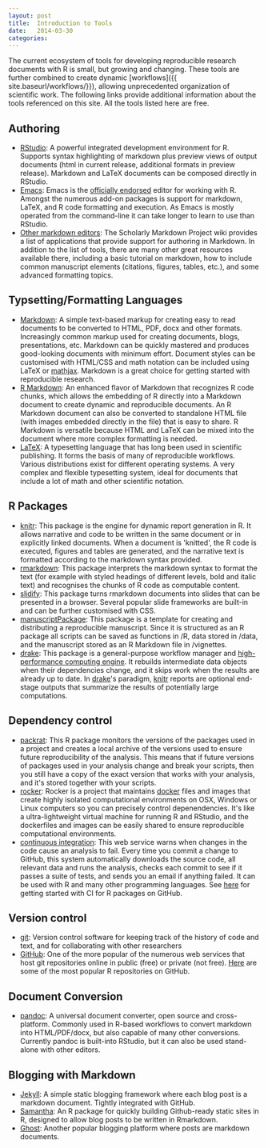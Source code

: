 ```yaml
---
layout: post
title:  Introduction to Tools
date:   2014-03-30 
categories: 
---
```


The current ecosystem of tools for developing reproducible research documents with R is small, but growing and changing.  These tools are further combined to create dynamic [workflows]({{ site.baseurl/workflows/}}), allowing unprecedented organization of scientific work.  The following links provide additional information about the tools referenced on this site.  All the tools listed here are free. 

## Authoring

- [RStudio](http://www.rstudio.com/): A powerful integrated development environment for R. Supports syntax highlighting of markdown plus preview views of output documents (html in current release, additional formats in preview release). Markdown and LaTeX documents can be composed directly in RStudio.  
- [Emacs](http://www.gnu.org/software/emacs/): Emacs is the [officially endorsed](http://cran.r-project.org/doc/manuals/r-release/R-FAQ.html#R-and-Emacs) editor for working with R. Amongst the numerous add-on packages is support for markdown, LaTeX, and R code formatting and execution. As Emacs is mostly operated from the command-line it can take longer to learn to use than RStudio.
- [Other markdown editors](https://github.com/scholmd/scholmd/wiki/Tools-to-support-your-markdown-authoring): The Scholarly Markdown Project wiki provides a list of applications that provide support for authoring in Markdown.  In addition to the list of tools, there are many other great resources available there, including a basic tutorial on markdown, how to include common manuscript elements (citations, figures, tables, etc.), and some advanced formatting topics.

## Typsetting/Formatting Languages

- [Markdown](http://daringfireball.net/projects/markdown/): A simple text-based markup for creating easy to read documents to be converted to HTML, PDF, docx and other formats.  Increasingly common markup used for creating documents, blogs, presentations, etc. Markdown can be quickly mastered and produces good-looking documents with minimum effort. Document styles can be customised with HTML/CSS and math notation can be included using LaTeX or [mathjax](http://www.mathjax.org/). Markdown is a great choice for getting started with reproducible research.
- [R Markdown](http://rmarkdown.rstudio.com/): An enhanced flavor of Markdown that recognizes R code chunks, which allows the embedding of R directly into a Markdown document to create dynamic and reproducible documents. An R Markdown document can also be converted to standalone HTML file (with images embedded directly in the file) that is easy to share. R Markdown is versatile because HTML and LaTeX can be mixed into the document where more complex formatting is needed.
- [LaTeX](http://www.latex-project.org/): A typesetting language that has long been used in scientific publishing.  It forms the basis of many of reproducible workflows.  Various distributions exist for different operating systems.  A very complex and flexible typesetting system, ideal for documents that include a lot of math and other scientific notation.

## R Packages

- [knitr](http://yihui.name/knitr/): This package is the engine for dynamic report generation in R. It allows narrative and code to be written in the same document or in explicitly linked documents. When a document is 'knitted', the R code is executed, figures and tables are generated, and the narrative text is formatted according to the markdown syntax provided. 
- [rmarkdown](https://github.com/rstudio/rmarkdown): This package interprets the markdown syntax to format the text (for example with styled headings of different levels, bold and italic text) and recognises the chunks of R code as computable content. 
- [slidify](http://slidify.org): This package turns rmarkdown documents into slides that can be presented in a browser. Several popular slide frameworks are built-in and can be further customised with CSS.
- [manuscriptPackage](https://github.com/jhollist/manuscriptPackage): This package is a template for creating and distributing a reproducible manuscript. Since it is structured as an R package all scripts can be saved as functions in /R, data stored in /data, and the manuscript stored as an R Markdown file in /vignettes.
- [drake](https://github.com/ropensci/drake): This package is a general-purpose workflow manager and [high-performance computing engine](https://ropensci.github.io/drake/articles/parallelism.html). It rebuilds intermediate data objects when their dependencies change, and it skips work when the results are already up to date. In [drake](https://github.com/ropensci/drake)'s paradigm, [knitr](http://yihui.name/knitr/) reports are optional end-stage outputs that summarize the results of potentially large computations.
 
## Dependency control
- [packrat](https://github.com/rstudio/packrat): This R package monitors the versions of the packages used in a project and creates a local archive of the versions used to ensure future reproducibility of the analysis. This means that if future versions of packages used in your analysis change and break your scripts, then you still have a copy of the exact version that works with your analysis, and it's stored together with your scripts.
- [rocker](https://github.com/rocker-org/rocker): Rocker is a project that maintains [docker](https://en.wikipedia.org/wiki/Docker_(software)) files and images that create highly isolated computational environments on OSX, Windows or Linux computers so you can precisely control depenendencies. It's like a ultra-lightweight virtual machine for running R and RStudio, and the dockerfiles and images can be easily shared to ensure reproducible computational environments. 
- [continuous integration](https://travis-ci.org/): This web service warns when changes in the code cause an analysis to fail. Every time you commit a change to GitHub, this system automatically downloads the source code, all relevant data and runs the analysis, checks each commit to see if it passes a suite of tests, and sends you an email if anything failed. It can be used with R and many other programming languages. See [here](https://github.com/eddelbuettel/r-travis) for getting started with CI for R packages on GitHub.

## Version control
- [git](http://git-scm.com/): Version control software for keeping track of the history of code and text, and for collaborating with other researchers
- [GitHub](https://github.com/): One of the more popular of the numerous web services that host git repositories online in public (free) or private (not free). [Here](https://github.com/search?utf8=&q=stars%3A%3E%3D100++language%3Ar&type=Repositories&ref=searchresults) are some of the most popular R repositories on GitHub. 

## Document Conversion 

- [pandoc](http://johnmacfarlane.net/pandoc/): A universal document converter, open source and cross-platform. Commonly used in R-based workflows to convert markdown into HTML/PDF/docx, but also capable of many other conversions. Currently pandoc is built-into RStudio, but it can also be used stand-alone with other editors.  

## Blogging with Markdown

- [Jekyll](http://jekyllrb.com/): A simple static blogging framework where each blog post is a markdown document. Tightly integrated with GitHub.
- [Samantha](https://github.com/DASpringate/samatha): An R package for quickly building Github-ready static sites in R, designed to allow blog posts to be written in Rmarkdown.
- [Ghost](https://ghost.org/): Another popular blogging platform where posts are markdown documents.
